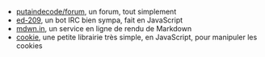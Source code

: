 - [putaindecode/forum](https://github.com/putaindecode/forum),
un forum, tout simplement
- [ed-209](https://github.com/putaindecode/ed-209),
un bot IRC bien sympa, fait en JavaScript
- [mdwn.in](https://github.com/putaindecode/mdwn.in),
un service en ligne de rendu de Markdown
- [cookie](https://github.com/putaindecode/cookie),
une petite librairie très simple, en JavaScript, pour manipuler les cookies

